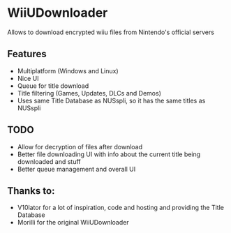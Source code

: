 # WiiUDownloader
Allows to download encrypted wiiu files from Nintendo's official servers

## Features
- Multiplatform (Windows and Linux)
- Nice UI
- Queue for title download
- Title filtering (Games, Updates, DLCs and Demos)
- Uses same Title Database as NUSspli, so it has the same titles as NUSspli

## TODO
- Allow for decryption of files after download
- Better file downloading UI with info about the current title being downloaded and stuff
- Better queue management and overall UI

## Thanks to:
- V10lator for a lot of inspiration, code and hosting and providing the Title Database
- Morilli for the original WiiUDownloader

